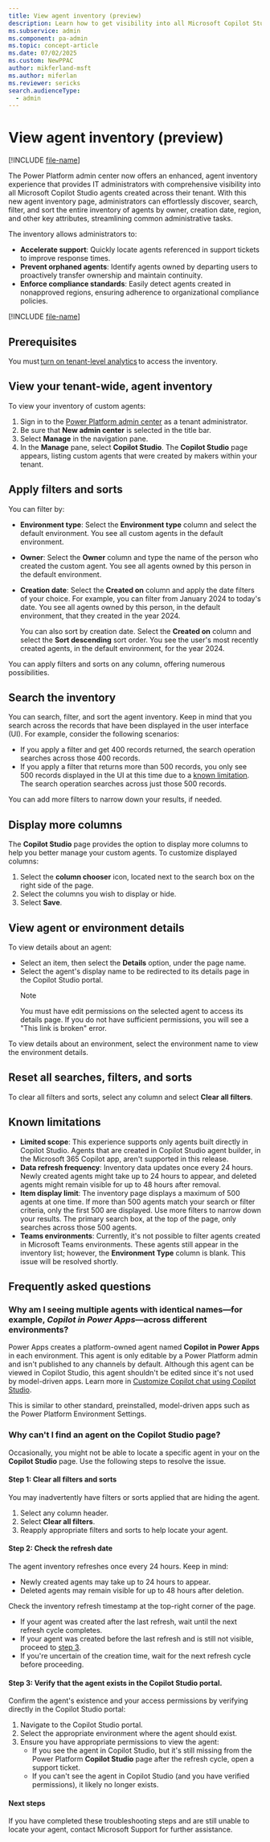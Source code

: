 ```yaml
---
title: View agent inventory (preview)
description: Learn how to get visibility into all Microsoft Copilot Studio agents created across your tenant.
ms.subservice: admin
ms.component: pa-admin
ms.topic: concept-article
ms.date: 07/02/2025
ms.custom: NewPPAC
author: mikferland-msft
ms.author: miferlan
ms.reviewer: sericks
search.audienceType: 
  - admin
---
```


# View agent inventory (preview)

[!INCLUDE [file-name](~/../shared-content/shared/preview-includes/preview-banner.md)]

The Power Platform admin center now offers an enhanced, agent inventory experience that provides IT administrators with comprehensive visibility into all Microsoft Copilot Studio agents created across their tenant. With this new agent inventory page, administrators can effortlessly discover, search, filter, and sort the entire inventory of agents by owner, creation date, region, and other key attributes, streamlining common administrative tasks.

The inventory allows administrators to:

- **Accelerate support**: Quickly locate agents referenced in support tickets to improve response times.
- **Prevent orphaned agents**: Identify agents owned by departing users to proactively transfer ownership and maintain continuity.
- **Enforce compliance standards**: Easily detect agents created in nonapproved regions, ensuring adherence to organizational compliance policies.

[!INCLUDE [file-name](~/../shared-content/shared/preview-includes/preview-note-pp.md)]

## Prerequisites

You must [turn on tenant-level analytics](tenant-level-analytics.md) to access the inventory.

## View your tenant-wide, agent inventory

To view your inventory of custom agents:

1. Sign in to the [Power Platform admin center](https://admin.powerplatform.microsoft.com) as a tenant administrator.
1. Be sure that **New admin center** is selected in the title bar.
1. Select **Manage** in the navigation pane.
1. In the **Manage** pane, select **Copilot Studio**. The **Copilot Studio** page appears, listing custom agents that were created by makers within your tenant.

## Apply filters and sorts

You can filter by:

- **Environment type**: Select the **Environment type** column and select the default environment. You see all custom agents in the default environment.
- **Owner**: Select the **Owner** column and type the name of the person who created the custom agent. You see all agents owned by this person in the default environment.
- **Creation date**: Select the **Created on** column and apply the date filters of your choice. For example, you can filter from January 2024 to today's date. You see all agents owned by this person, in the default environment, that they created in the year 2024.
  
    You can also sort by creation date. Select the **Created on** column and select the **Sort descending** sort order. You see the user's most recently created agents, in the default environment, for the year 2024.

You can apply filters and sorts on any column, offering numerous possibilities.

## Search the inventory

You can search, filter, and sort the agent inventory. Keep in mind that you search across the records that have been displayed in the user interface (UI). For example, consider the following scenarios:

- If you apply a filter and get 400 records returned, the search operation searches across those 400 records.
- If you apply a filter that returns more than 500 records, you only see 500 records displayed in the UI at this time due to a [known limitation](#known-limitations). The search operation searches across just those 500 records.

You can add more filters to narrow down your results, if needed.

## Display more columns

The **Copilot Studio** page provides the option to display more columns to help you better manage your custom agents. To customize displayed columns:

1. Select the **column chooser** icon, located next to the search box on the right side of the page.
1. Select the columns you wish to display or hide.
1. Select **Save**. 

## View agent or environment details

To view details about an agent:

- Select an item, then select the **Details** option, under the page name.
- Select the agent's display name to be redirected to its details page in the Copilot Studio portal.
    > [!NOTE]
    > You must have edit permissions on the selected agent to access its details page. If you do not have sufficient permissions, you will see a "This link is broken" error.

To view details about an environment, select the environment name to view the environment details.

## Reset all searches, filters, and sorts

To clear all filters and sorts, select any column and select **Clear all filters**.

## Known limitations

- **Limited scope**: This experience supports only agents built directly in Copilot Studio. Agents that are created in Copilot Studio agent builder, in the Microsoft 365 Copilot app, aren't supported in this release.
- **Data refresh frequency**: Inventory data updates once every 24 hours. Newly created agents might take up to 24 hours to appear, and deleted agents might remain visible for up to 48 hours after removal.
- **Item display limit**: The inventory page displays a maximum of 500 agents at one time. If more than 500 agents match your search or filter criteria, only the first 500 are displayed. Use more filters to narrow down your results. The primary search box, at the top of the page, only searches across those 500 agents.
- **Teams environments**: Currently, it's not possible to filter agents created in Microsoft Teams environments. These agents still appear in the inventory list; however, the **Environment Type** column is blank. This issue will be resolved shortly.

## Frequently asked questions

### Why am I seeing multiple agents with identical names&mdash;for example, _Copilot in Power Apps_&mdash;across different environments?
Power Apps creates a platform-owned agent named **Copilot in Power Apps** in each environment. This agent is only editable by a Power Platform admin and isn't published to any channels by default. Although this agent can be viewed in Copilot Studio, this agent shouldn't be edited since it's not used by model-driven apps. Learn more in [Customize Copilot chat using Copilot Studio](/power-apps/maker/model-driven-apps/customize-copilot-chat).

This is similar to other standard, preinstalled, model-driven apps such as the Power Platform Environment Settings.

### Why can't I find an agent on the Copilot Studio page?

Occasionally, you might not be able to locate a specific agent in your on the **Copilot Studio** page. Use the following steps to resolve the issue.

#### Step 1: Clear all filters and sorts

You may inadvertently have filters or sorts applied that are hiding the agent.

1. Select any column header.
1. Select **Clear all filters**.
1. Reapply appropriate filters and sorts to help locate your agent.

#### Step 2: Check the refresh date

The agent inventory refreshes once every 24 hours. Keep in mind:

- Newly created agents may take up to 24 hours to appear.
- Deleted agents may remain visible for up to 48 hours after deletion.

Check the inventory refresh timestamp at the top-right corner of the page.

- If your agent was created after the last refresh, wait until the next refresh cycle completes.
- If your agent was created before the last refresh and is still not visible, proceed to [step 3](#step-3-verify-that-the-agent-exists-in-the-copilot-studio-portal).
- If you're uncertain of the creation time, wait for the next refresh cycle before proceeding.

#### Step 3: Verify that the agent exists in the Copilot Studio portal.
Confirm the agent's existence and your access permissions by verifying directly in the Copilot Studio portal:

1. Navigate to the Copilot Studio portal.
1. Select the appropriate environment where the agent should exist.
1. Ensure you have appropriate permissions to view the agent:
    - If you see the agent in Copilot Studio, but it's still missing from the Power Platform **Copilot Studio** page after the refresh cycle, open a support ticket.
    - If you can't see the agent in Copilot Studio (and you have verified permissions), it likely no longer exists.

#### Next steps

If you have completed these troubleshooting steps and are still unable to locate your agent, contact Microsoft Support for further assistance.

